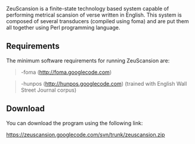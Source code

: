 ZeuScansion is a finite-state technology based system capable of performing metrical scansion of verse written in English. This system is composed of several transducers (compiled using foma) and are put them all together using Perl programming language.

## Requirements ##

The minimum software requirements for running ZeuScansion are:

> -foma (http://foma.googlecode.com)

> -hunpos (http://hunpos.googlecode.com) (trained with English Wall Street Journal corpus)

## Download ##

You can download the program using the following link:

https://zeuscansion.googlecode.com/svn/trunk/zeuscansion.zip